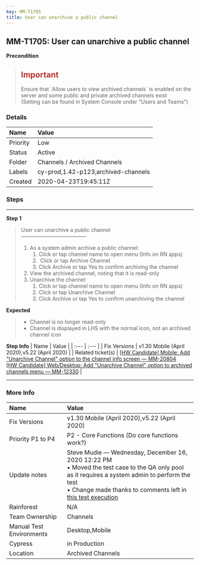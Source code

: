 ```yaml
---
key: MM-T1705
title: User can unarchive a public channel
---
```


## MM-T1705: User can unarchive a public channel

**Precondition**

> <article><h1><span style="color: rgb(184, 49, 47);">Important</span></h1>Ensure that `Allow users to view archived channels` is enabled on the server and some public and private archived channels exist<br>(Setting can be found in System Console under "Users and Teams")</article>

### Details

| Name     | Value                               |
| :------- | :---------------------------------- |
| Priority | Low                                 |
| Status   | Active                              |
| Folder   | Channels / Archived Channels        |
| Labels   | cy-prod,1.42-p123,archived-channels |
| Created  | 2020-04-23T19:45:11Z                |

### Steps

<hr/>

**Step 1**

> <article>User can unarchive a public channel<br>–––––––––––––––––––––––––<ol><li>As a system admin archive a public channel:<ol><li>Click or tap channel name to open menu (Info on RN apps)</li><li>&nbsp;Click or tap Archive Channel</li><li>Click Archive or tap Yes to confirm archiving the channel</li></ol></li><li>View the archived channel, noting that it is read-only</li><li>Unarchive the channel:<ol><li>Click or tap channel name to open menu (Info on RN apps)</li><li>Click or tap Unarchive Channel</li><li>Click Archive or tap Yes to confirm unarchiving the channel</li></ol></li></ol></article>

**Expected**

> <article><ul><li>Channel is no longer read-only</li><li>Channel is displayed in LHS with the normal icon, not an archived channel icon</li></ul></article>

**Step Info**
| Name | Value |
| :--- | :--- |
| Fix Versions | v1.30 Mobile (April 2020),v5.22 (April 2020) |
| Related ticket(s) | <a href="https://mattermost.atlassian.net/browse/MM-20804">[HW Candidate] Mobile: Add "Unarchive Channel" option to the channel info screen — MM-20804</a><br><a href="https://mattermost.atlassian.net/browse/MM-12330">[HW Candidate] Web/Desktop: Add "Unarchive Channel" option to archived channels menu — MM-12330</a> |

<hr/>

### More Info

| Name                     | Value                                                                                                                                                                                                                                                                                                                                                                                                                     |
| :----------------------- | :------------------------------------------------------------------------------------------------------------------------------------------------------------------------------------------------------------------------------------------------------------------------------------------------------------------------------------------------------------------------------------------------------------------------ |
| Fix Versions             | v1.30 Mobile (April 2020),v5.22 (April 2020)                                                                                                                                                                                                                                                                                                                                                                              |
| Priority P1 to P4        | P2 - Core Functions (Do core functions work?)                                                                                                                                                                                                                                                                                                                                                                             |
| Update notes             | Steve Mudie — Wednesday, December 16, 2020 12:22 PM<br>• Moved the test case to the QA only pool as it requires a system admin to perform the test<br>• Change made thanks to comments left in <a href="https://mattermost.atlassian.net/projects/MM?selectedItem=com.atlassian.plugins.atlassian-connect-plugin:com.kanoah.test-manager__main-project-page#!/testPlayer/testExecution/MM-E77898">this test execution</a> |
| Rainforest               | N/A                                                                                                                                                                                                                                                                                                                                                                                                                       |
| Team Ownership           | Channels                                                                                                                                                                                                                                                                                                                                                                                                                  |
| Manual Test Environments | Desktop,Mobile                                                                                                                                                                                                                                                                                                                                                                                                            |
| Cypress                  | in Production                                                                                                                                                                                                                                                                                                                                                                                                             |
| Location                 | Archived Channels                                                                                                                                                                                                                                                                                                                                                                                                         |

